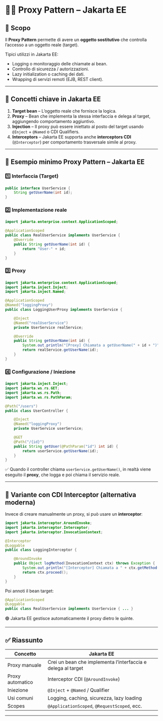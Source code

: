 # 🕵️‍♂️ **Proxy Pattern** – Jakarta EE

## 📌 Scopo

Il **Proxy Pattern** permette di avere un **oggetto sostitutivo** che controlla l’accesso a un oggetto reale (target).

Tipici utilizzi in Jakarta EE:

- Logging o monitoraggio delle chiamate ai bean.
- Controllo di sicurezza / autorizzazioni.
- Lazy initialization o caching dei dati.
- Wrapping di servizi remoti (EJB, REST client).

---

## 🔑 Concetti chiave in Jakarta EE

1. **Target bean** – L’oggetto reale che fornisce la logica.
2. **Proxy** – Bean che implementa la stessa interfaccia e delega al target, aggiungendo comportamento aggiuntivo.
3. **Injection** – Il proxy può essere iniettato al posto del target usando `@Inject` + `@Named` o CDI Qualifiers.
4. **Interceptors** – Jakarta EE supporta anche **interceptors CDI** (`@Interceptor`) per comportamento trasversale simile al proxy.

---

## 🔁 Esempio minimo Proxy Pattern – Jakarta EE

### 1️⃣ Interfaccia (Target)

```java
public interface UserService {
    String getUserName(int id);
}
```

### 2️⃣ Implementazione reale

```java
import jakarta.enterprise.context.ApplicationScoped;

@ApplicationScoped
public class RealUserService implements UserService {
    @Override
    public String getUserName(int id) {
        return "User-" + id;
    }
}
```

### 3️⃣ Proxy

```java
import jakarta.enterprise.context.ApplicationScoped;
import jakarta.inject.Inject;
import jakarta.inject.Named;

@ApplicationScoped
@Named("loggingProxy")
public class LoggingUserProxy implements UserService {

    @Inject
    @Named("realUserService")
    private UserService realService;

    @Override
    public String getUserName(int id) {
        System.out.println("[Proxy] Chiamata a getUserName(" + id + ")");
        return realService.getUserName(id);
    }
}
```

### 4️⃣ Configurazione / Iniezione

```java
import jakarta.inject.Inject;
import jakarta.ws.rs.GET;
import jakarta.ws.rs.Path;
import jakarta.ws.rs.PathParam;

@Path("/users")
public class UserController {

    @Inject
    @Named("loggingProxy")
    private UserService userService;

    @GET
    @Path("/{id}")
    public String getUser(@PathParam("id") int id) {
        return userService.getUserName(id);
    }
}
```

✅ Quando il controller chiama `userService.getUserName()`, in realtà viene eseguito il **proxy**, che logga e poi chiama il servizio reale.

---

## 🔁 Variante con CDI Interceptor (alternativa moderna)

Invece di creare manualmente un proxy, si può usare un **interceptor**:

```java
import jakarta.interceptor.AroundInvoke;
import jakarta.interceptor.Interceptor;
import jakarta.interceptor.InvocationContext;

@Interceptor
@Loggable
public class LoggingInterceptor {

    @AroundInvoke
    public Object logMethod(InvocationContext ctx) throws Exception {
        System.out.println("[Interceptor] Chiamata a " + ctx.getMethod().getName());
        return ctx.proceed();
    }
}
```

Poi annoti il bean target:

```java
@ApplicationScoped
@Loggable
public class RealUserService implements UserService { ... }
```

🟢 Jakarta EE gestisce automaticamente il proxy dietro le quinte.

---

## ✅ Riassunto

| Concetto         | Jakarta EE                                                   |
| ---------------- | ------------------------------------------------------------ |
| Proxy manuale    | Crei un bean che implementa l’interfaccia e delega al target |
| Proxy automatico | Interceptor CDI (`@AroundInvoke`)                            |
| Iniezione        | `@Inject` + `@Named` / Qualifier                             |
| Usi comuni       | Logging, caching, sicurezza, lazy loading                    |
| Scopes           | `@ApplicationScoped`, `@RequestScoped`, ecc.                 |

---

